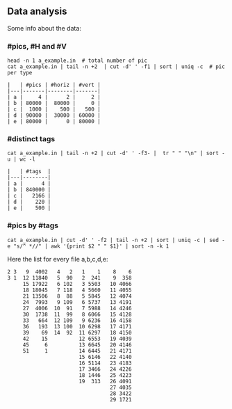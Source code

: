 ## Data analysis

Some info about the data:

### #pics, #H and #V

    head -n 1 a_example.in  # total number of pic 
    cat a_example.in | tail -n +2  | cut -d' ' -f1 | sort | uniq -c  # pic per type
    
    
```    
|   | #pics | #horiz | #vert |
|---|-------|--------|-------|
| a |     4 |      2 |     2 |
| b | 80000 |  80000 |     0 |
| c |  1000 |    500 |   500 |
| d | 90000 |  30000 | 60000 |
| e | 80000 |      0 | 80000 |
```

### #distinct tags 

    cat a_example.in | tail -n +2 | cut -d' ' -f3- |  tr " " "\n" | sort -u | wc -l


```
|   | #tags  |
|---|--------|
| a |      4 |
| b | 840000 |
| c |   2166 |
| d |    220 |
| e |    500 |
```


 

### #pics by #tags

    cat a_example.in | cut -d' ' -f2 | tail -n +2 | sort | uniq -c | sed -e "s/^ *//" | awk '{print $2 " " $1}' | sort -n -k 1

Here the list for every file a,b,c,d,e:

    2 3   9  4002   4   2   1    1    8    6    
    3 1  12 11840   5  90   2  241    9  358  
         15 17922   6 102   3 5503   10 4066
         18 18045   7 118   4 5660   11 4055
         21 13506   8  88   5 5845   12 4074
         24  7993   9 109   6 5737   13 4191
         27  4006  10  91   7 5988   14 4246
         30  1738  11  99   8 6066   15 4128
         33   664  12 109   9 6236   16 4158
         36   193  13 100  10 6298   17 4171
         39    69  14  92  11 6297   18 4150
         42    15          12 6553   19 4039
         45     6          13 6645   20 4146
         51     1          14 6445   21 4171
                           15 6146   22 4140
                           16 5114   23 4183
                           17 3466   24 4226
                           18 1446   25 4223
                           19  313   26 4091
                                     27 4035
                                     28 3422
                                     29 1721
      
      